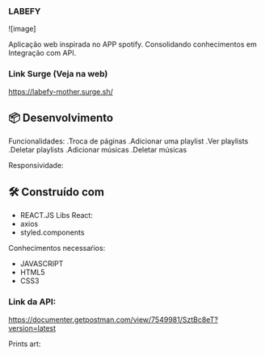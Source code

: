 ### LABEFY
![image]

Aplicação web inspirada no APP spotify.
Consolidando conhecimentos em Integração com API.

### Link Surge (Veja na web)

https://labefy-mother.surge.sh/

## 📦 Desenvolvimento

Funcionalidades:
.Troca de páginas
.Adicionar uma playlist
.Ver playlists
.Deletar playlists 
.Adicionar músicas
.Deletar músicas

 Responsividade:

## 🛠️ Construído com
* REACT.JS
 Libs React:
* axios
* styled.components

Conhecimentos necessaŕios:
* JAVASCRIPT
* HTML5
* CSS3

### Link da API:

https://documenter.getpostman.com/view/7549981/SztBc8eT?version=latest

Prints art:





